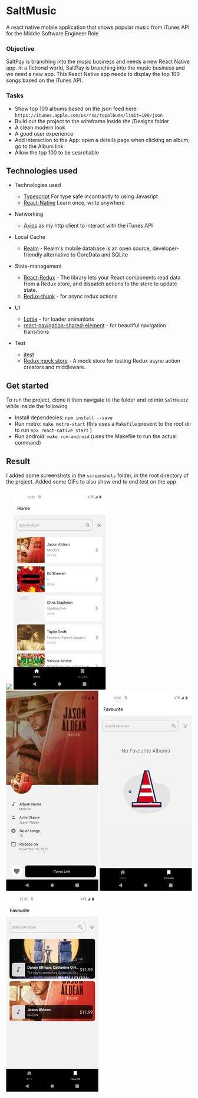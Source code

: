 # SaltMusic

A react native mobile application that shows popular music from iTunes API for the Middle Software Engineer Role

### Objective

SaltPay is branching into the music business and needs a new React Native app.
In a fictional world, SaltPay is branching into the music business and we need a new app. This React Native app needs to display the top 100 songs based on the iTunes API.


### Tasks

- Show top 100 albums based on the json feed here: `https://itunes.apple.com/us/rss/topalbums/limit=100/json`
- Build out the project to the wireframe inside the /Designs folder
- A clean modern look
- A good user experience
- Add interaction to the App: open a details page when clicking an album; go to the Album link
- Allow the top 100 to be searchable


## Technologies used
* Technologies used
    * [Typescript](https://www.typescriptlang.org//) For type safe incontractly to using Javasript
    * [React-Native](https://reactnative.dev) Learn once, write anywhere

* Networking
    * [Axios](https://axios.com) as my http client to interact with the iTunes API
    
* Local Cache
    * [Realm](https://realm.io/) - Realm's mobile database is an open source, developer-friendly alternative to CoreData and SQLite

* State-management
    * [React-Redux](https://react-redux.js.org) - The library lets your React components read data from a Redux store, and dispatch actions to the store to update state.
    * [Redux-thunk]() - for async redux actions

* UI
    * [Lottie](https://www.npmjs.com/package/react-lottie) - for loader animations 
    * [react-navigation-shared-element](https://github.com/IjzerenHein/react-navigation-shared-element) - for beautiful navigation transitions

* Test
    * [jtest](https://jestjs.io/docs/tutorial-react)
    * [Redux mock store](https://github.com/reduxjs/redux-mock-store) - A mock store for testing Redux async action creators and middleware.

## Get started
To run the project, clone it then navigate to the folder and `cd` into `SaltMusic` while inside the following
* Install dependecies: `npm install --save`
* Run metro: `make metro-start` (this uses a `Makefile` present to the root dir to run `npx react-native start` )
* Run android: `make run-android` (uses the Makefile to run the actual command)

## Result
I added some screenshots in the `screenshots` folder, in the root directory of the project. Added some GIFs to also show end to end test on the app


<img src="https://github.com/iampato/SaltPay/blob/master/screenshots/gif.gif" width="250"/> 
<img src="https://github.com/iampato/SaltPay/blob/master/screenshots/home.png" width="250"/>
<img src="https://github.com/iampato/SaltPay/blob/master/screenshots/detail.png" width="250"/> 
<img src="https://github.com/iampato/SaltPay/blob/master/screenshots/favourite.png" width="250"/>
<img src="https://github.com/iampato/SaltPay/blob/master/screenshots/2.png" width="250"/> 